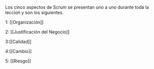 Los cinco aspectos de Scrum se presentan uno a uno durante toda la leccioń y son los siguientes.

1: [[Organización]]

2: [[Justificación del Negocio]]

3:[[Calidad]]

4:[[Cambio]]

5: [[Riesgo]]


